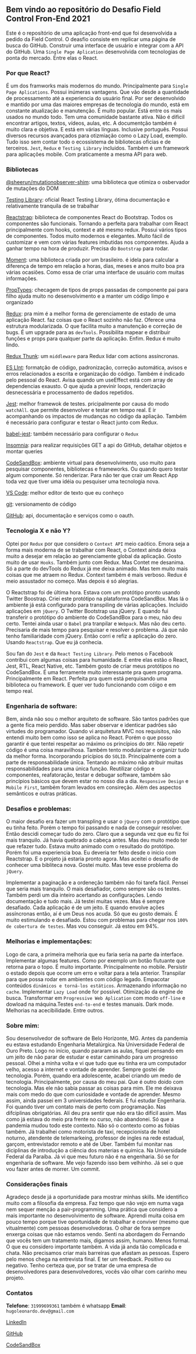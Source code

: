 ## Bem vindo ao repositório do Desafio Field Control Fron-End 2021

Este é o reposítório de uma aplicação front-end que foi desenvolvida a pedido da Field Control.
O deasfio consiste em replicar uma página de busca do GitHub. Construir uma interface de usuário e integrar
com a API do GitHub. Uma `Single Page Aplication` desenvolvida com tecnologias de ponta do mercado. Entre
elas o React.
### Por que React?

É um dos framworks mais modernos do mundo. Principalmente para `Single Page Aplications`. Possui inúmeras vantagens. Que vão desde a quantidade de processamento até a experiencia do usuário final. Por ser desenvolvido e mantido por uma das maiores empresas de tecnologia do mundo, está em constante atualização e manutenção. É muito popular. Está entre os mais usados no mundo todo. Tem uma comunidade bastante
ativa. Não é dificil encontrar artigos, textos, vídeos, aulas, etc. A documentção também é muito clara e objetiva. E está em várias línguas. Inclusive português. Possui diversos recursos avançados para otizmiação como o Lazy Load, exemplo. Tudo isso sem contar todo o ecossistema de bibliotecas oficias e de terceiros. `Jest`, `Redux` e `Testing Library` incluidos. Também é um framework para aplicações mobile. Com praticamente a mesma API para web.

### Bibliotecas

[@sheerun/mutationobserver-shim](https://www.npmjs.com/package/@sheerun/mutationobserver-shim): uma biblioteca que otimiza o osbervador de mutações do DOM

[Testing Library](https://testing-library.com/): oficial React Testing Library, ótima documentação e relativamente tranquila de se trabalhar

[Reactstrap](https://reactstrap.github.io/): biblioteca de componentes React do Bootstrap. Todos os componentes são funcionais. Tornando a perfeita para trabalhar com React principalmente com hooks, context e até mesmo redux. Possui vários tipos de componentes. Todos muito modernos e elegantes. Muito fácil de customizar e vem com várias features imbutidas nos componentes. Ajuda a ganhar tempo na hora de produzir. Precisa do `Bootstrap` para rodar.

[Moment](https://momentjs.com/): uma biblioteca criada por um brasileiro. é idela para calcular a diferença de tempo em relação a horas, dias, meses e anos muito boa pra várias ocasiões. Como essa de criar uma interface de usuário com muitas informações.

[PropTypes](https://reactjs.org/docs/typechecking-with-proptypes.html): checagem de tipos de props passadas de componente pai para filho ajuda muito no desenvolvimento e a manter um código limpo e organizado

[Redux](https://redux.js.org/): pra mim é a melhor forma de gerenciamente de estado de uma aplicação React.
faz coisas que o React sozinho não faz. Oferece uma estrutura modularizada. O que facilita muito a manutenção e correção de bugs. É um upgrade para as  `devTools`. Possibilita mapear e distribuir funções e props para qualquer parte da aplicação. Enfim. Redux é muito lindo.

[Redux Thunk](https://github.com/reduxjs/redux-thunk): um `middleware` para Redux lidar com actions assíncronas.

[ES LInt](https://reactjs.org/docs/hooks-rules.html#eslint-plugin): formatção de código, padronização, correção automática, avisos e erros relacionados a escrita e organização do código. Também é indicado pelo pessoal do React. Avisa quando um useEffect está com array de dependencias exausto. O que ajuda a previnir loops, renderização desnecessária e processamento de dados repetidos.

[Jest](https://jestjs.io/pt-BR/): melhor framewok de testes. pricipalmente por causa do modo `watchAll`. que
permite desenvolver e testar em tempo real. E ir acompanhando os impactos de mudanças no código da apliação. Também é necessário para configurar e testar o React junto com Redux.

[babel-jest](https://redux.js.org/recipes/writing-tests): também necessário para configurar o `Redux`

[Insomnia](https://insomnia.rest/download): para realizar requisições GET a api do GitHub, detalhar objetos e montar queries

[CodeSandBox](https://codesandbox.io/u/hugoleonardo.dev): ambiente virtual para desenvolvimento, uso muito para pesquisar componentes, bibliotecas e frameworks. Ou quando quero testar algum componente. Só renderizar.
Para não ter que crair um React App toda vez que tiver uma idéia ou pesquiser uma tecnologia nova.

[VS Code](https://code.visualstudio.com/): melhor editor de texto que eu conheço


[git](https://git-scm.com/): versionamento de código

[GitHub](https://github.com/): api, documentação e serviços como o oauth.

### Tecnologia X e não Y?

Optei por `Redux` por que considero o `Context API` meio caótico. Emora seja a forma mais moderna de se trabalhar com React, o Context ainda deixa muito a desejar em relação ao gerenciamente global da aplicação. Gosto muito de usar `Hooks`. Também junto com Redux. Mas Contet me desanima. Só a parte do devTools do Redux já me deixa animado. Mas tem muito mais coisas que me atraem no Redux. Context também é mais verboso. Redux é meio assustador no começo. Mas depois é só alegrias.

O Reactstrap foi de última hora. Estava com um protótipo pronto usando Twitter Boostrap. Criei este protótipo na plataforma CodeSandBox. Mas lá o ambiente já está configurado para transpiling de várias aplicações. Incluido aplicações em `jQuery`. O Twitter Bootstrap usa jQuery. E quando fui transferir o protótipo do ambiente do CodeSandBox para  o meu, não deu certo. Tentei ainda usar o `Babel` pra tranpilar e `Webpack`. Mas não deu certo. Precisaria de mais tempo para pesquisar e resolver o problema. Já que não tenho familiaridade com jQuery. Então corri e refiz a aplicação do zero. Usando `Reactstrap`. Que eu já conhecia.

Sou fan do `Jest` e da `React Testing Library`. Pelo menos o Facebook contribui com algumas coisas para humanidade. E entre elas estão o React, Jest, RTL, React Native, etc. Também gosto de criar meus protótipos no CodeSandBox. É uma ferramente muito interessante pra quem programa. Principalmente em React. Perfeita pra quem está perquisando uma biblioteca ou framework. E quer ver tudo funcionando com cóigo e em tempo real.

### Engenharia de software:

Bem, ainda não sou o melhor arquiteto de software. São tantos padrões que a gente fica meio perdido. Mas saber
observar e identicar padrões são virtudes do programador. Quando vi arquitetura MVC nos requisitos, não entendi muito bem como isso se aplica no React. Porém o que posso garantir é que tentei respeitar ao máximo os princípios do `DRY`. Não repetir código é uma coisa maravilhosa. Também tento modularizar e organizr tudo da melhor forma. Incorporando pricípios do `SOLID`. Principalmente com a parte de responsabilidade única. Tentando ao máximo não atribuir muitas responsabilidades para uma única função. Reutilizar código e componentes, reafatoração, testar e debugar software, também são princípios básicos que devem estar no nosso dia a dia. `Responsive Design` e `Mobile First`, também foram levados em consireção. Além des aspectos semânticos e outras práticas.

### Desafios e problemas:

O maior desafio era fazer um transpling e usar o `jQuery` com o protótipo que eu tinha feito. Porém o tempo foi passando e nada de conseguir resolver. Então descidi começar tudo do zero. Claro que a segunda vez que eu fiz foi mais tranquilo. Já havia quebrado a cabeça antes. Mas deu muito medo ter que refazer tudo. Estava muito animado com o resultado do protótipo. Porém foi uma experiencia boa. Eu deveria ter feito desde o inicio com Reactstrap. E o projeto já  estaria pronto agora. Mas aceitei o desafio de conhecer uma bibliteca nova. Gostei muito. Mas teve esse problema do `jQuery`.

Implementar a paginação e a ordeneção também não foi tarefa fácil. Pensei que seria mais tranquilo. O mais desafiador, como sempre são os testes. Também perdi um dia inteiro acertando as configurações. Lendo documentação e tudo mais. Já testei muitas vezes. Mas é sempre desafiado. Cada aplicação é de um jeito. E quando envolve ações assíncronas então, aí é um Deus nos acuda. Só que eu gosto demais. É muito estimulando e desafiado. Estou com problemas para chegar nos `100% de cobertura de testes`. Mas vou conseguir. Já estou em 94%.

### Melhorias e implementações:

Logo de cara, a primeira melhoria que eu faria seria na parte da interface. Implementar algumas features. Como
por exemplo um botão flutuante que retorna para o topo. É muito importante. Principalmente no mobile.
Persistir o estado depois que ocorre um erro e voltar para a tela anterior. Transpilar para que possa rodar
em ambientes com código legado. Empacotar conteúdos `dinámicos e torná-los estáticos`. Armazenando informação no `cache`. Implementar `Lazy Load` onde for possível. Otimização da engine de busca. Transformar em `Progressive Web Aplication` com modo `off-line` e dowload na máquina.Testes `end-to-end` e testes manuais. Dark mode. Melhorias na acecibilidade. Entre outros.

### Sobre mim:

Sou desenvolvedor de software de Belo Horizonte, MG. Antes da pandemia eu estava estudando Engenharia Metalúrgica. Na Universidade Federal de Ouro Preto. Logo no início, quando pararam as aulas, fiquei pensando em um jeito de não parar de estudar e estar caminahdo para um progresso pessoal. Olhei a minha volta e vi que tudo que eu tinha era um computador velho, acesso a internet e vontade de aprender.
Sempre gostei de tecnologia. Porém, quando era adolescente, acabei criando um medo de tecnologia. Principalmente, por causa do meu pai. Que é outro doido com tecnologia. Mas ele não sabia passar as coisas para mim. Ele me deixava mais com medo do que com curiosidade e vontade de aprender. Mesmo assim, ainda passei em 3 universidades federais. E fui estudar Engenharia. Foi quando tiver um contato mais de perto com programação. Nas difciplinas obrigatórias. Alí deu pra sentir que não era tão difícil assim. Mas como já estava do meio pra frente no curso, não abandonei. Só que a pandemia mudou todo este contexto. Não só o contexto como as fobias também. Já trabalhei como motorista de taxi, recepcionista de hotel noturno, atendente de telemarkeing, professor de ingles na rede estadual, garçom, entrevistador remoto e até de Uber. Também fui monitar nas diciplinas de introdução a ciência dos materias e quimica. Na Universidade Federal da Paraíba. Já vi que meu futuro não é na engenharia. Só se for engenharia de software. Me vejo fazendo isso bem velhinho. Já sei o que vou fazer antes de morrer.
Um commit.


### Considerações finais

Agradeço desde já a oportunidade para mostrar minhas skills. Me identifico muito com a filosofia da empresa. Faz tempo que não vejo em numa vaga nem sequer menção a pair-programming. Uma prática que considero a mais importante no desenvolvimento de software. Aprendi muita coisa em pouco tempo porque tive oportunidade de trabalhar e conviver (mesmo que vitualmente) com pessoas desenvolvedoras. O olhar de fora sempre enxerga coisas que não estamos vendo.
Senti na abordagem do Fernando que vocês tem um tratamento mais, digamos assim, humano. Menos formal. O que eu considero importante também. A vida já anda tão complicada e chata. Não precisamos criar mais barreiras que afastam as pessoas. Espero pelo menos chega na entrevista final. E ter um feedback. Positivo ou negativo.
Tenho certeza que, por se tratar de uma empresa de desenvolvedores para desenvolvedores, vocês vão olhar com carinho meu projeto.

### Contatos

**Telefone**: `31999699361` também é whatsapp
**Email**: `hugoleonardo.dev@gmail.com`

[LinkedIn](https://www.linkedin.com/in/hugo-leonardo-matosinhos-de-souza/)

[GitHub](https://github.com/hugoleonardodev)

[CodeSandBox](https://codesandbox.io/u/hugoleonardo.dev)
